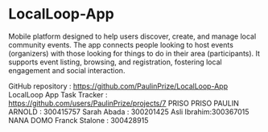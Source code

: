 # LocalLoop-App
Mobile platform designed to help users discover, create, and manage local community events. The app connects people looking to host events (organizers) with those looking for things to do in their area (participants). It supports event listing, browsing, and registration, fostering local engagement and social interaction.

GitHub repository : https://github.com/PaulinPrize/LocalLoop-App
LocalLoop App Task Tracker : https://github.com/users/PaulinPrize/projects/7
PRISO PRISO PAULIN ARNOLD : 300415757
Sarah Abada : 300201425
Asli Ibrahim:300367015
NANA DOMO Franck Stalone : 300428915
